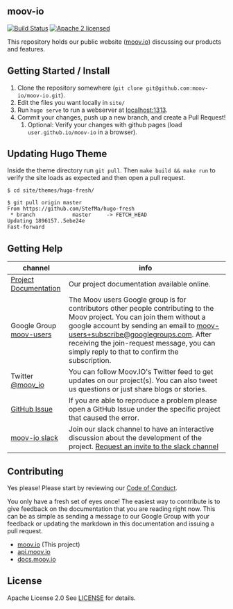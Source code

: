 ## moov-io

[![Build Status](https://travis-ci.com/moov-io/moov-io.svg?branch=master)](https://travis-ci.com/moov-io/moov-io)
[![Apache 2 licensed](https://img.shields.io/badge/license-Apache2-blue.svg)](https://raw.githubusercontent.com/moov-io/moov-io/master/LICENSE)

This repository holds our public website ([moov.io](https://moov.io)) discussing our products and features.

## Getting Started / Install

1. Clone the repository somewhere (`git clone git@github.com:moov-io/moov-io.git`).
1. Edit the files you want locally in `site/`
1. Run `hugo serve` to run a webserver at [localhost:1313](http://localhost:1313).
1. Commit your changes, push up a new branch, and create a Pull Request!
   1. Optional: Verify your changes with github pages (load `user.github.io/moov-io` in a browser).

## Updating Hugo Theme

Inside the theme directory run `git pull`. Then `make build && make run` to verify the site loads as expected and then open a pull request.

```
$ cd site/themes/hugo-fresh/

$ git pull origin master
From https://github.com/StefMa/hugo-fresh
 * branch            master     -> FETCH_HEAD
Updating 1896157..5ebe24e
Fast-forward
```

## Getting Help

 channel | info
 ------- | -------
 [Project Documentation](https://docs.moov.io/) | Our project documentation available online.
 Google Group [moov-users](https://groups.google.com/forum/#!forum/moov-users)| The Moov users Google group is for contributors other people contributing to the Moov project. You can join them without a google account by sending an email to [moov-users+subscribe@googlegroups.com](mailto:moov-users+subscribe@googlegroups.com). After receiving the join-request message, you can simply reply to that to confirm the subscription.
Twitter [@moov_io](https://twitter.com/moov_io)	| You can follow Moov.IO's Twitter feed to get updates on our project(s). You can also tweet us questions or just share blogs or stories.
[GitHub Issue](https://github.com/moov-io) | If you are able to reproduce a problem please open a GitHub Issue under the specific project that caused the error.
[moov-io slack](http://moov-io.slack.com/) | Join our slack channel to have an interactive discussion about the development of the project. [Request an invite to the slack channel](https://join.slack.com/t/moov-io/shared_invite/enQtNDE5NzIwNTYxODEwLTRkYTcyZDI5ZTlkZWRjMzlhMWVhMGZlOTZiOTk4MmM3MmRhZDY4OTJiMDVjOTE2MGEyNWYzYzY1MGMyMThiZjg)

## Contributing

Yes please! Please start by reviewing our [Code of Conduct](https://github.com/moov-io/ach/blob/master/CODE_OF_CONDUCT.md).

You only have a fresh set of eyes once! The easiest way to contribute is to give feedback on the documentation that you are reading right now. This can be as simple as sending a message to our Google Group with your feedback or updating the markdown in this documentation and issuing a pull request.

- [moov.io](https://moov.io/) (This project)
- [api.moov.io](https://api.moov.io/)
- [docs.moov.io](https://docs.moov.io/)

## License

Apache License 2.0 See [LICENSE](LICENSE) for details.
